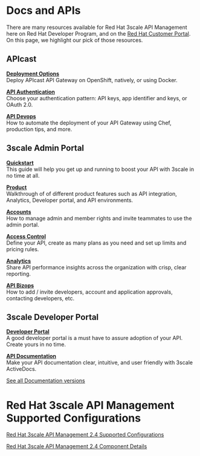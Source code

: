 # Docs and APIs

There are many resources available for Red Hat 3scale API Management here on Red Hat Developer Program, and on the [Red Hat Customer Portal](https://access.redhat.com/documentation/en-us/red_hat_3scale/). On this page, we highlight our pick of those resources.

## APIcast

**[Deployment Options](https://access.redhat.com/documentation/en-us/red_hat_3scale/2.3/html/deployment_options/)**  
Deploy APIcast API Gateway on OpenShift, natively, or using Docker.

**[API Authentication](https://access.redhat.com/documentation/en-us/red_hat_3scale/2.3/html/api_authentication/)**  
Choose your authentication pattern: API keys, app identifier and keys, or OAuth 2.0.

**[API Devops](https://access.redhat.com/documentation/en-us/red_hat_3scale/2.3/html/api_devops/)**  
How to automate the deployment of your API Gateway using Chef, production tips, and more.

## 3scale Admin Portal

**[Quickstart](https://access.redhat.com/documentation/en-us/red_hat_3scale/2.3/html/quickstart/)**  
This guide will help you get up and running to boost your API with 3scale in no time at all.

**[Product](https://access.redhat.com/documentation/en-us/red_hat_3scale/2.3/html/product/)**  
Walkthrough of of different product features such as API integration, Analytics, Developer portal, and API environments.

**[Accounts](https://access.redhat.com/documentation/en-us/red_hat_3scale/2.3/html/accounts/)**  
How to manage admin and member rights and invite teammates to use the admin portal.

**[Access Control](https://access.redhat.com/documentation/en-us/red_hat_3scale/2.3/html/access_control/)**  
Define your API, create as many plans as you need and set up limits and pricing rules.

**[Analytics](https://access.redhat.com/documentation/en-us/red_hat_3scale/2.3/html/analytics/)**  
Share API performance insights across the organization with crisp, clear reporting.

**[API Bizops](https://access.redhat.com/documentation/en-us/red_hat_3scale/2.3/html/api_bizops/)**  
How to add / invite developers, account and application approvals, contacting developers, etc.

## 3scale Developer Portal

**[Developer Portal](https://access.redhat.com/documentation/en-us/red_hat_3scale/2.3/html/developer_portal/)**  
A good developer portal is a must have to assure adoption of your API. Create yours in no time.

**[API Documentation](https://access.redhat.com/documentation/en-us/red_hat_3scale/2.3/html/api_documentation/)**  
Make your API documentation clear, intuitive, and user friendly with 3scale ActiveDocs.

[See all Documentation versions](https://access.redhat.com/documentation/en-us/red_hat_3scale/)

# Red Hat 3scale API Management Supported Configurations

[Red Hat 3scale API Management 2.4 Supported Configurations](https://access.redhat.com/articles/2798521)

[Red Hat 3scale API Management 2.4 Component Details](https://access.redhat.com/articles/2787991)

